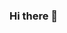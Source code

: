 ### Hi there 👋

<!--
**nahedElshahawy/nahedElshahawy** is a ✨ _special_ ✨ repository because its `README.md` (this file) appears on your GitHub profile.

Here are some ideas to get you started:

- 🔭 I’m currently working on ...
- 🌱 I’m currently learning ...
- 👯 I’m looking to collaborate on ...
- 🤔 I’m looking for help with ...
- 💬 Ask me about ...css - javascript 
- 📫 How to reach me: nahedelshahawy@yahoo.com
- 😄 Pronouns: ...
- ⚡ Fun fact: ...
-->
